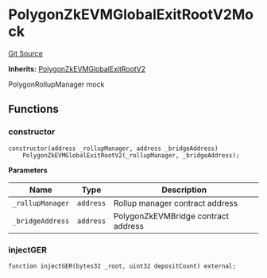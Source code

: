# PolygonZkEVMGlobalExitRootV2Mock
[Git Source](https://github.com/agglayer/agglayer-contracts/blob/a8bf2955890e7123a84542ced57636d763299651/contracts/v2/mocks/PolygonZkEVMGlobalExitRootV2Mock.sol)

**Inherits:**
[PolygonZkEVMGlobalExitRootV2](/contracts/v2/PolygonZkEVMGlobalExitRootV2.sol/contract.PolygonZkEVMGlobalExitRootV2.md)

PolygonRollupManager mock


## Functions
### constructor


```solidity
constructor(address _rollupManager, address _bridgeAddress)
    PolygonZkEVMGlobalExitRootV2(_rollupManager, _bridgeAddress);
```
**Parameters**

|Name|Type|Description|
|----|----|-----------|
|`_rollupManager`|`address`|Rollup manager contract address|
|`_bridgeAddress`|`address`|PolygonZkEVMBridge contract address|


### injectGER


```solidity
function injectGER(bytes32 _root, uint32 depositCount) external;
```


